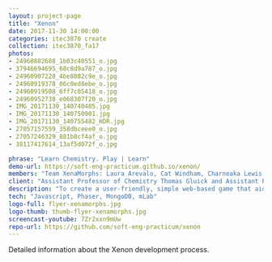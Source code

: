 ```yaml
---
layout: project-page
title: "Xenon"
date: 2017-11-30 14:00:00
categories: itec3870 create
collection: itec3870_fa17
photos:
- 24960882688_1b03c40551_o.jpg
- 37946694695_60c8d9a787_o.jpg
- 24960907228_4be8082c9e_o.jpg
- 24960919378_06c0ed8ebe_o.jpg
- 24960919508_6ff7c05418_o.jpg
- 24960952738_e068307f20_o.jpg
- IMG_20171130_140740485.jpg
- IMG_20171130_140750901.jpg
- IMG_20171130_140755482_HDR.jpg
- 27057157559_358dbceee0_o.jpg
- 27057246329_881b8cf4af_o.jpg
- 38117417614_13af5d072f_o.jpg

phrase: "Learn Chemistry. Play | Learn"
demo-url: https://soft-eng-practicum.github.io/xenon/
members: "Team XenaMorphs: Laura Arevalo, Cat Windham, Charneaka Lewis, Magdalena Ledezma, Chinelo Obiamalu"
client: "Assistant Professor of Chemistry Thomas Gluick and Assistant Professor of Information Technology Cengiz Gunay"
description: "To create a user-friendly, simple web-based game that aids chemistry students in their learning of molecular nomenclature."
tech: "Javascript, Phaser, MongoDB, mLab"
logo-full: flyer-xenamorphs.jpg
logo-thumb: thumb-flyer-xenamorphs.jpg
screencast-youtube: 7Zr2xxn9mUw
repo-url: https://github.com/soft-eng-practicum/xenon
---
```


Detailed information about the Xenon development process.

<!-- lightgallery -->
<script src="https://code.jquery.com/jquery-2.2.4.min.js"></script>
<script src="https://cdn.jsdelivr.net/lightgallery/1.3.7/js/lightgallery.min.js"></script>  
<script src="https://cdn.jsdelivr.net/g/lg-zoom"></script>  

<script type="text/javascript">
    $(document).ready(function() {
    $("body").lightGallery({
    zoom: true,
    selector: 'a#lightgallery',
    selectWithin: 'body'
    });
    });
</script>

[ggc]: http://www.ggc.edu
[gunay-ggc]: http://www.ggc.edu/about-ggc/directory/cengiz-gunay
